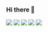 ### Hi there 👋



![](https://github-profile-summary-cards.vercel.app/api/cards/profile-details?username=loyal-pelmen&theme=radical)
![](https://github-profile-summary-cards.vercel.app/api/cards/most-commit-language?username=loyal-pelmen&theme=radical)
![](https://github-profile-summary-cards.vercel.app/api/cards/repos-per-language?username=loyal-pelmen&theme=radical)
![](https://github-profile-summary-cards.vercel.app/api/cards/stats?username=loyal-pelmen&theme=radical)
![](https://github-profile-summary-cards.vercel.app/api/cards/productive-time?username=loyal-pelmen&theme=radical&utcOffset=+3)
